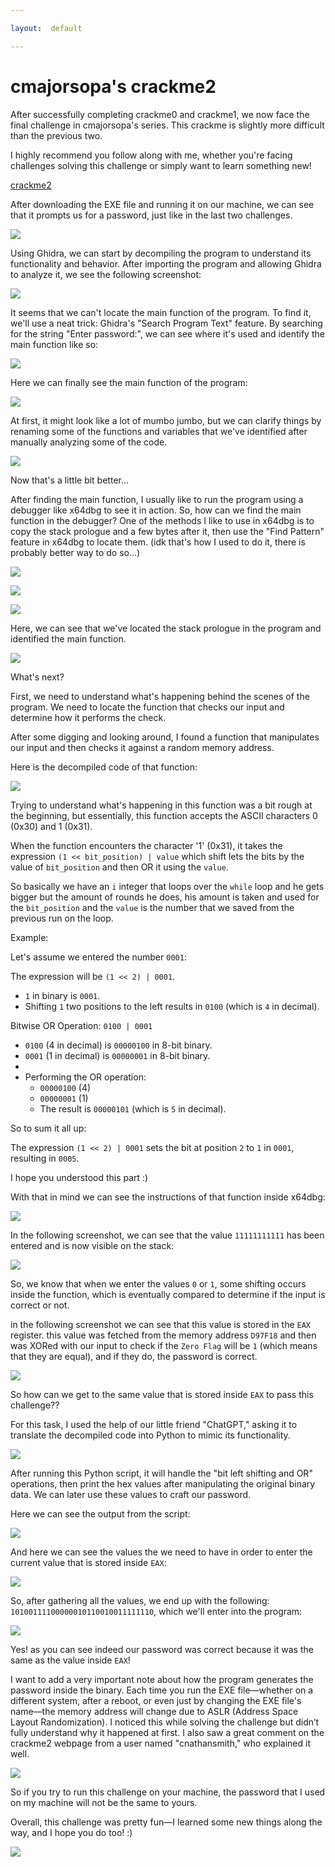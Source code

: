 ```yaml
---

layout:  default

---
```


# cmajorsopa's crackme2

After successfully completing crackme0 and crackme1, we now face the final challenge in cmajorsopa's series. This crackme is slightly more difficult than the previous two.

I highly recommend you follow along with me, whether you're facing challenges solving this challenge or simply want to learn something new!

[crackme2](https://crackmes.one/crackme/6620ffbacddae72ae250c9c8)

After downloading the EXE file and running it on our machine, we can see that it prompts us for a password, just like in the last two challenges.

![](https://i.postimg.cc/1zzxRSnJ/image.png)

Using Ghidra, we can start by decompiling the program to understand its functionality and behavior. After importing the program and allowing Ghidra to analyze it, we see the following screenshot:

![](https://i.postimg.cc/y8M9s1bz/image.png)

It seems that we can't locate the main function of the program. To find it, we'll use a neat trick: Ghidra's "Search Program Text" feature. By searching for the string "Enter password:", we can see where it's used and identify the main function like so:

![](https://i.postimg.cc/WtRjtyLt/image.png)

Here we can finally see the main function of the program:

![](https://i.postimg.cc/W1vFHWF2/image.png)

At first, it might look like a lot of mumbo jumbo, but we can clarify things by renaming some of the functions and variables that we've identified after manually analyzing some of the code.

![](https://i.postimg.cc/d0XJz3H8/image.png)

Now that's a little bit better...

After finding the main function, I usually like to run the program using a debugger like x64dbg to see it in action. So, how can we find the main function in the debugger? One of the methods I like to use in x64dbg is to copy the stack prologue and a few bytes after it, then use the "Find Pattern" feature in x64dbg to locate them. (idk that's how I used to do it, there is probably better way to do so...)

![](https://i.postimg.cc/T3kpkRr6/image.png)

![](https://i.postimg.cc/PfmJgbmK/image.png)

![](https://i.postimg.cc/X7LJJV1C/image.png)

Here, we can see that we've located the stack prologue in the program and identified the main function.

![](https://i.postimg.cc/MHDWvD5S/image.png)

What's next? 

First, we need to understand what's happening behind the scenes of the program. We need to locate the function that checks our input and determine how it performs the check.

After some digging and looking around, I found a function that manipulates our input and then checks it against a random memory address.

Here is the decompiled code of that function:

![](https://i.postimg.cc/14hp3yvT/image.png)

Trying to understand what's happening in this function was a bit rough at the beginning, but essentially, this function accepts the ASCII characters 0 (0x30) and 1 (0x31). 

When the function encounters the character '1' (0x31), it takes the expression `(1 << bit_position) | value`  which shift lets the bits by the value of `bit_position` and then OR it using the `value`.

So basically we have an `i` integer that loops over the `while` loop and he gets bigger but the amount of rounds he does, his amount is taken and used for the  `bit_position` and the `value` is the number that we saved from the previous run on the loop.

Example:

Let's assume we entered the number `0001`:

The expression will be  `(1 << 2) | 0001`.
   - `1` in binary is `0001`.
   - Shifting `1` two positions to the left results in `0100` (which is `4` in decimal).

Bitwise OR Operation: `0100 | 0001`
   - `0100` (4 in decimal) is `00000100` in 8-bit binary.
   - `0001` (1 in decimal) is `00000001` in 8-bit binary.
   - 
   - Performing the OR operation:
     - `00000100` (4)
     - `00000001` (1)
     - The result is `00000101` (which is `5` in decimal).

So to sum it all up:

The expression `(1 << 2) | 0001` sets the bit at position `2` to `1` in `0001`, resulting in `0005`.

I hope you understood this part :)

With that in mind we can see the instructions of that function inside x64dbg:

![](https://i.postimg.cc/hPKSdHHR/image.png)

In the following screenshot, we can see that the value `11111111111` has been entered and is now visible on the stack:

![](https://i.postimg.cc/V6j8SRgN/image.png)

So, we know that when we enter the values `0` or `1`, some shifting occurs inside the function, which is eventually compared to determine if the input is correct or not.

in the following screenshot we can see that this value is stored in the `EAX` register. this value was fetched from the memory address `D97F18` and then was XORed with our input to check if the `Zero Flag` will be `1` (which means that they are equal), and if they do, the password is correct.

![](https://i.postimg.cc/cJR9w5pP/image.png)

So how can we get to the same value that is stored inside `EAX` to pass this challenge??

For this task, I used the help of our little friend "ChatGPT," asking it to translate the decompiled code into Python to mimic its functionality.

![](https://i.postimg.cc/fLFwkwS2/image.png)

After running this Python script, it will handle the "bit left shifting and OR" operations, then print the hex values after manipulating the original binary data. We can later use these values to craft our password.


Here we can see the output from the script:

![](https://i.postimg.cc/brtqtKQz/image.png)

And here we can see the values the we need to have in order to enter the current value that is stored inside `EAX`:

![](https://i.postimg.cc/gcXhsjs0/image.png)

So, after gathering all the values, we end up with the following: `10100111100000010110010011111110`, which we'll enter into the program:

![](https://i.postimg.cc/mDcPmpQn/image.png)

Yes! as you can see indeed our password was correct because it was the same as the value inside `EAX`!

I want to add a very important note about how the program generates the password inside the binary. Each time you run the EXE file—whether on a different system, after a reboot, or even just by changing the EXE file's name—the memory address will change due to ASLR (Address Space Layout Randomization). I noticed this while solving the challenge but didn’t fully understand why it happened at first. I also saw a great comment on the crackme2 webpage from a user named "cnathansmith," who explained it well.

![](https://i.postimg.cc/brxN57dm/image.png)

So if you try to run this challenge on your machine, the password that I used on my machine will not be the same to yours.

Overall, this challenge was pretty fun—I learned some new things along the way, and I hope you do too! :)

![](https://media4.giphy.com/media/v1.Y2lkPTc5MGI3NjExaGN0aGNldGY4aGIzdHBicXY2c2JrdTlrbGhzaDZrNXQyazVzdmdsOCZlcD12MV9pbnRlcm5hbF9naWZfYnlfaWQmY3Q9Zw/xT5LMHxhOfscxPfIfm/giphy.webp)
